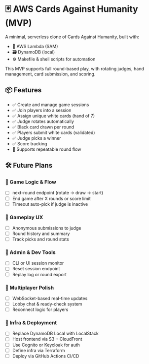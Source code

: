 # 🃏 AWS Cards Against Humanity (MVP)
A minimal, serverless clone of Cards Against Humanity, built with:

* 🧠 AWS Lambda (SAM)
* 🗃 DynamoDB (local)
* ⚙️ Makefile & shell scripts for automation

This MVP supports full round-based play, with rotating judges, hand management, card submission, and scoring.

## 📦 Features
* ✅ Create and manage game sessions
* ✅ Join players into a session
* ✅ Assign unique white cards (hand of 7)
* ✅ Judge rotates automatically
* ✅ Black card drawn per round
* ✅ Players submit white cards (validated)
* ✅ Judge picks a winner
* ✅ Score tracking
* 🔁 Supports repeatable round flow

## 🛠️ Future Plans

### 🔹 Game Logic & Flow
  * [ ] next-round endpoint (rotate → draw → start)
  * [ ]  End game after X rounds or score limit
  * [ ] Timeout auto-pick if judge is inactive

### 🔹 Gameplay UX
  * [ ] Anonymous submissions to judge
  * [ ] Round history and summary
  * [ ] Track picks and round stats

### 🔹 Admin & Dev Tools
  * [ ] CLI or UI session monitor
  * [ ] Reset session endpoint
  * [ ] Replay log or round export

### 🔹 Multiplayer Polish
  * [ ] WebSocket-based real-time updates
  * [ ] Lobby chat & ready-check system
  * [ ] Reconnect logic for players

### 🔹 Infra & Deployment
  * [ ] Replace DynamoDB Local with LocalStack
  * [ ] Host frontend via S3 + CloudFront
  * [ ] Use Cognito or Keycloak for auth
  * [ ] Define infra via Terraform
  * [ ] Deploy via GitHub Actions CI/CD